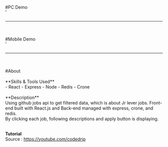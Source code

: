 #PC Demo
<br/>
<img src="/pc-demo" style="zoom:30%;" />
<br/>
<br/>
<hr />
<br/>
<br/>
#Mobile Demo
<br/>
<img src="/mobile-demo" style="zoom:30%;" />
<br/>
<br/>
<hr />
<br/>
<br/>
#About
<br/>
<br/>
**Skills & Tools Used**
<br/>
- React
- Express
- Node
- Redis
- Crone

<br/>
<br/>
**Description**
<br/>
Using github jobs api to get filtered data, which is about Jr lever jobs. Front-end built with React.js and Back-end managed with express, crone, and redis.
<br/>
By clicking each job, following descriptions and apply button is displaying.
<br/>
<br/>

**Tutorial**
<br/>
 Source : https://youtube.com/codedrip
